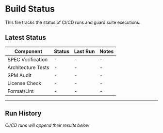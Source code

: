 # Build Status

This file tracks the status of CI/CD runs and guard suite executions.

## Latest Status

| Component | Status | Last Run | Notes |
|-----------|--------|----------|-------|
| SPEC Verification | - | - | - |
| Architecture Tests | - | - | - |
| SPM Audit | - | - | - |
| License Check | - | - | - |
| Format/Lint | - | - | - |

---

## Run History

*CI/CD runs will append their results below*